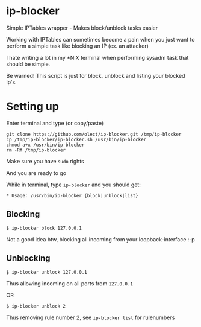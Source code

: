 ip-blocker
==========

Simple IPTables wrapper - Makes block/unblock tasks easier

Working with IPTables can sometimes become a pain when you just want to perform a simple task like blocking an IP (ex. an attacker)

I hate writing a lot in my *NIX terminal when performing sysadm task that should be simple.

Be warned! This script is just for block, unblock and listing your blocked ip's. 

Setting up
==========

Enter terminal and type (or copy/paste)

	git clone https://github.com/olect/ip-blocker.git /tmp/ip-blocker
	cp /tmp/ip-blocker/ip-blocker.sh /usr/bin/ip-blocker
	chmod a+x /usr/bin/ip-blocker
	rm -Rf /tmp/ip-blocker

Make sure you have `sudo` rights

And you are ready to go

While in terminal, type `ip-blocker` and you should get:

	* Usage: /usr/bin/ip-blocker {block|unblock|list}

Blocking
--------

	$ ip-blocker block 127.0.0.1

Not a good idea btw, blocking all incoming from your loopback-interface :-p

Unblocking
----------

	$ ip-blocker unblock 127.0.0.1

Thus allowing incoming on all ports from `127.0.0.1`

OR

	$ ip-blocker unblock 2

Thus removing rule number 2, see `ip-blocker list` for rulenumbers
